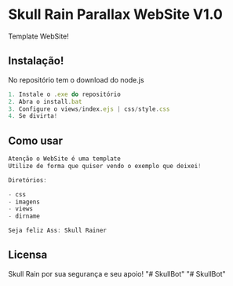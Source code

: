 # Skull Rain Parallax WebSite V1.0

Template WebSite!

## Instalação!

No repositório tem o download do node.js

```javascript
1. Instale o .exe do repositório 
2. Abra o install.bat
3. Configure o views/index.ejs | css/style.css
4. Se divirta!
```

## Como usar

```javascript
Atenção o WebSite é uma template
Utilize de forma que quiser vendo o exemplo que deixei!

Diretórios:

- css
- imagens
- views
- dirname

Seja feliz Ass: Skull Rainer
```

## Licensa
Skull Rain por sua segurança e seu apoio!
"# SkullBot" 
"# SkullBot" 
